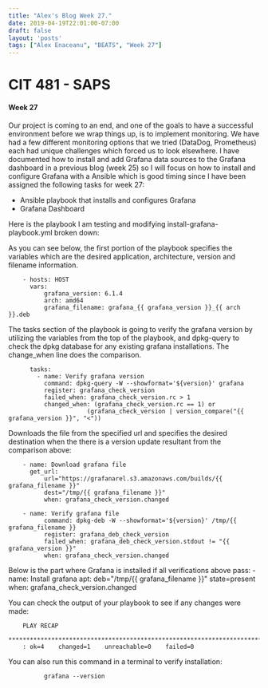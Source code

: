 ```yaml
---
title: "Alex's Blog Week 27."
date: 2019-04-19T22:01:00-07:00
draft: false
layout: 'posts'
tags: ["Alex Enaceanu", "BEATS", "Week 27"]
---
```

# CIT 481 - SAPS
#### Week 27
Our project is coming to an end, and one of the goals to have a successful environment before we wrap things up, is to implement monitoring. We have had a few different monitoring options that we tried (DataDog, Prometheus) each had unique challenges which forced us to look elsewhere. I have documented how to install and add Grafana data sources to the Grafana dashboard in a previous blog (week 25) so I will focus on how to install and configure Grafana with a Ansible which is good timing since I have been assigned the following tasks for week 27:

  - Ansible playbook that installs and configures Grafana
  - Grafana Dashboard

Here is the playbook I am testing and modifying install-grafana-playbook.yml broken down:

As you can see below, the first portion of the playbook specifies the variables which are the desired application, architecture, version and filename information.

        - hosts: HOST
          vars:
              grafana_version: 6.1.4
              arch: amd64
              grafana_filename: grafana_{{ grafana_version }}_{{ arch }}.deb


The tasks section of the playbook is going to verify the grafana version by utilizing the variables from the top of the playbook, and dpkg-query to check the dpkg database for any existing grafana installations. The change_when line does the comparison.

          tasks:
            - name: Verify grafana version
              command: dpkg-query -W --showformat='${version}' grafana
              register: grafana_check_version
              failed_when: grafana_check_version.rc > 1
              changed_when: (grafana_check_version.rc == 1) or
                          (grafana_check_version | version_compare("{{ grafana_version }}", "<"))

Downloads the file from the specified url and specifies the desired destination when the there is a version update resultant from the comparison above:

        - name: Download grafana file
          get_url:
              url="https://grafanarel.s3.amazonaws.com/builds/{{ grafana_filename }}"
              dest="/tmp/{{ grafana_filename }}"
              when: grafana_check_version.changed

        - name: Verify grafana file
              command: dpkg-deb -W --showformat='${version}' /tmp/{{ grafana_filename }}
              register: grafana_deb_check_version
              failed_when: grafana_deb_check_version.stdout != "{{ grafana_version }}"
              when: grafana_check_version.changed


  Below is the part where Grafana is installed if all verifications above pass:
          - name: Install grafana
            apt: deb="/tmp/{{ grafana_filename }}" state=present
        when: grafana_check_version.changed

You can check the output of your playbook to see if any changes were made:  


        PLAY RECAP
        ************************************************************************************************************************************
        : ok=4    changed=1    unreachable=0    failed=0

  You can also run this command in a terminal to verify installation:

              grafana --version
